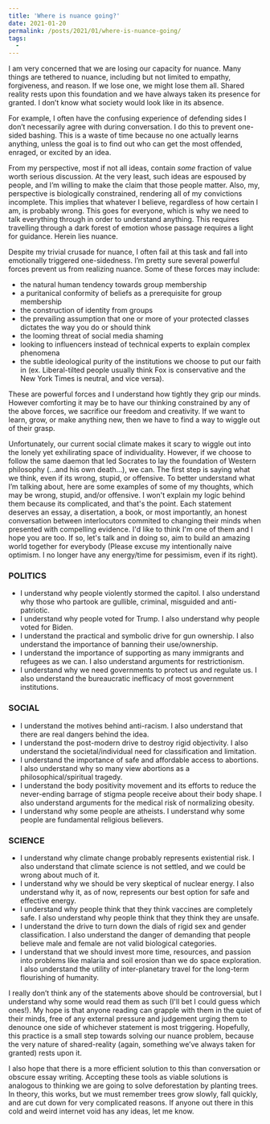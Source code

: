 ```yaml
---
title: 'Where is nuance going?'
date: 2021-01-20
permalink: /posts/2021/01/where-is-nuance-going/
tags:
  -
---
```



I am very concerned that we are losing our capacity for nuance. Many things are tethered to nuance, including but not limited to empathy, forgiveness, and reason. If we lose one, we might lose them all. Shared reality rests upon this foundation and we have always taken its presence for granted. I don’t know what society would look like in its absence.
	
For example, I often have the confusing experience of defending sides I don’t necessarily agree with during conversation. I do this to prevent one-sided bashing. This is a waste of time because no one actually learns anything, unless the goal is to find out who can get the most offended, enraged, or excited by an idea. 

From my perspective, most if not all ideas, contain _some_ fraction of value worth serious discussion. At the very least, such ideas are espoused by people, and I’m willing to make the claim that those people matter. Also, my, perspective is biologically constrained, rendering all of my convictions incomplete. This implies that whatever I believe, regardless of how certain I am, is probably wrong. This goes for everyone, which is why we need to talk everything through in order to understand anything. This requires travelling through a dark forest of emotion whose passage requires a light for guidance. Herein lies nuance.
	
Despite my trivial crusade for nuance, I often fail at this task and fall into emotionally triggered one-sidedness. I’m pretty sure several powerful forces prevent us from realizing nuance. Some of these forces may include:

-	the natural human tendency towards group membership
-	a puritanical conformity of beliefs as a prerequisite for group membership
-	the construction of identity from groups
-	the prevailing assumption that one or more of your protected classes dictates the way you do or should think
-	the looming threat of social media shaming
-	looking to influencers instead of technical experts to explain complex phenomena
-	the subtle ideological purity of the institutions we choose to put our faith in (ex. Liberal-tilted people usually think Fox is conservative and the New York Times is neutral, and vice versa). 

These are powerful forces and I understand how tightly they grip our minds. However comforting it may be to have our thinking constrained by any of the above forces, we sacrifice our freedom and creativity. If we want to learn, grow, or make anything new, then we have to find a way to wiggle out of their grasp. 

Unfortunately, our current social climate makes it scary to wiggle out into the lonely yet exhilirating space of individuality. However, if we choose to follow the same daemon that led Socrates to lay the foundation of Western philosophy (...and his own death...), we can. The first step is saying what we think, even if its wrong, stupid, or offensive. To better understand what I’m talking about, here are some examples of some of my thoughts, which may be wrong, stupid, and/or offensive. I won't explain my logic behind them because its complicated, and that's the point. Each statement deserves an essay, a disertation, a book, or most importantly, an honest conversation between interlocutors commited to changing their minds when presented with compelling evidence. I'd like to think I'm one of them and I hope you are too. If so, let's talk and in doing so, aim to build an amazing world together for everybody (Please excuse my intentionally naive optimism. I no longer have any energy/time for pessimism, even if its right).

### POLITICS

-	I understand why people violently stormed the capitol. I also understand why those who partook are gullible, criminal, misguided and anti-patriotic.
-	I understand why people voted for Trump. I also understand why people voted for Biden.
-	I understand the practical and symbolic drive for gun ownership. I also understand the importance of banning their use/ownership.
-	I understand the importance of supporting as many immigrants and refugees as we can. I also understand arguments for restrictionism.
-	I understand why we need governments to protect us and regulate us. I also understand the bureaucratic inefficacy of most government institutions.

### SOCIAL

-	I understand the motives behind anti-racism. I also understand that there are real dangers behind the idea.
-	I understand the post-modern drive to destroy rigid objectivity. I also understand the societal/individual need for classification and limitation.
-	I understand the importance of safe and affordable access to abortions. I also understand why so many view abortions as a philosophical/spiritual tragedy.
-	I understand the body positivity movement and its efforts to reduce the never-ending barrage of stigma people receive about their body shape. I also understand arguments for the medical risk of normalizing obesity.
-	I understand why some people are atheists. I understand why some people are fundamental religious believers.

### SCIENCE

-	I understand why climate change probably represents existential risk. I also understand that climate science is not settled, and we could be wrong about much of it.
-	I understand why we should be very skeptical of nuclear energy. I also understand why it, as of now, represents our best option for safe and effective energy.
-	I understand why people think that they think vaccines are completely safe. I also understand why people think that they think they are unsafe.
-	I understand the drive to turn down the dials of rigid sex and gender classification. I also understand the danger of demanding that people believe male and female are not valid biological categories.
-	I understand that we should invest more time, resources, and passion into problems like malaria and soil erosion than we do space exploration. I also understand the utility of inter-planetary travel for the long-term flourishing of humanity. 


I really don’t think any of the statements above should be controversial, but I understand why some would read them as such (I'll bet I could guess which ones!). My hope is that anyone reading can grapple with them in the quiet of their minds, free of any external pressure and judgement urging them to denounce one side of whichever statement is most triggering. Hopefully, this practice is a small step towards solving our nuance problem, because the very nature of shared-reality (again, something we’ve always taken for granted) rests upon it. 

I also hope that there is a more efficient solution to this than conversation or obscure essay writing.  Accepting these tools as viable solutions is analogous to   thinking we are going to solve deforestation by planting trees. In theory, this works, but we must remember trees grow slowly, fall quickly, and are cut down for very complicated reasons. If anyone out there in this cold and weird internet void has any ideas, let me know.
